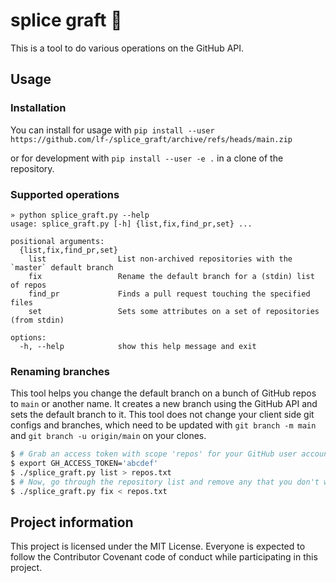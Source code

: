 # splice graft 🌿

This is a tool to do various operations on the GitHub API.

## Usage

### Installation

You can install for usage with `pip install --user https://github.com/lf-/splice_graft/archive/refs/heads/main.zip`

or for development with `pip install --user -e .` in a clone of the repository.

### Supported operations

```
» python splice_graft.py --help
usage: splice_graft.py [-h] {list,fix,find_pr,set} ...

positional arguments:
  {list,fix,find_pr,set}
    list                List non-archived repositories with the `master` default branch
    fix                 Rename the default branch for a (stdin) list of repos
    find_pr             Finds a pull request touching the specified files
    set                 Sets some attributes on a set of repositories (from stdin)

options:
  -h, --help            show this help message and exit
```

### Renaming branches

This tool helps you change the default branch on a bunch of GitHub repos to
`main` or another name. It creates a new branch using the GitHub API and sets
the default branch to it. This tool does not change your client side git
configs and branches, which need to be updated with `git branch -m main` and
`git branch -u origin/main` on your clones.

```bash
$ # Grab an access token with scope 'repos' for your GitHub user account at https://github.com/settings/tokens
$ export GH_ACCESS_TOKEN='abcdef'
$ ./splice_graft.py list > repos.txt
$ # Now, go through the repository list and remove any that you don't want to use
$ ./splice_graft.py fix < repos.txt
```

## Project information

This project is licensed under the MIT License. Everyone is expected to follow
the Contributor Covenant code of conduct while participating in this project.

